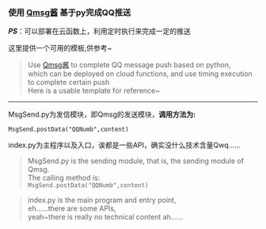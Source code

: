 ### 使用 [Qmsg酱](https://qmsg.zendee.cn/) 基于py完成QQ推送 

***PS***：可以部署在云函数上，利用定时执行来完成一定的推送  

这里提供一个可用的模板,供参考~  

> Use [Qmsg酱](https://qmsg.zendee.cn/) to complete QQ message push based on python,   
which can be deployed on cloud functions, 
and use timing execution to complete certain push  
Here is a usable template for reference~ 

- - -
MsgSend.py为发信模块，即Qmsg的发送模块，**调用方法为:**  

` MsgSend.postData("QQNumb",content) `  

index.py为主程序以及入口，诶都是一些API，确实没什么技术含量Qwq......

> MsgSend.py is the sending module, that is, the sending module of Qmsg.   
The calling method is:  
`MsgSend.postData("QQNumb",content)`  

> index.py is the main program and entry point,   
eh......there are some APIs,  
yeah~there is really no technical content ah...... 
